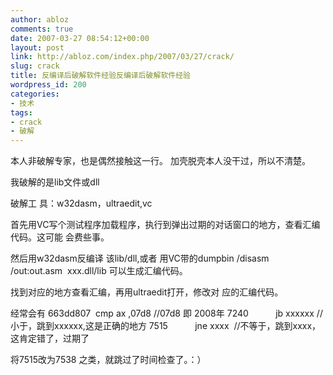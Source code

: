 ```yaml
---
author: abloz
comments: true
date: 2007-03-27 08:54:12+00:00
layout: post
link: http://abloz.com/index.php/2007/03/27/crack/
slug: crack
title: 反编译后破解软件经验反编译后破解软件经验
wordpress_id: 200
categories:
- 技术
tags:
- crack
- 破解
---
```


本人非破解专家，也是偶然接触这一行。
加壳脱壳本人没干过，所以不清楚。

我破解的是lib文件或dll

破解工 具：w32dasm，ultraedit,vc

首先用VC写个测试程序加载程序，执行到弹出过期的对话窗口的地方，查看汇编代码。这可能 会费些事。

然后用w32dasm反编译 该lib/dll,或者
用VC带的dumpbin /disasm  /out:out.asm  xxx.dll/lib 可以生成汇编代码。

找到对应的地方查看汇编，再用ultraedit打开，修改对 应的汇编代码。

经常会有
663dd807  cmp ax ,07d8 //07d8 即 2008年
7240            jb xxxxxx //小于，跳到xxxxxx,这是正确的地方
7515           jne xxxx   //不等于，跳到xxxx，这肯定错了，过期了

将7515改为7538 之类，就跳过了时间检查了。：）
